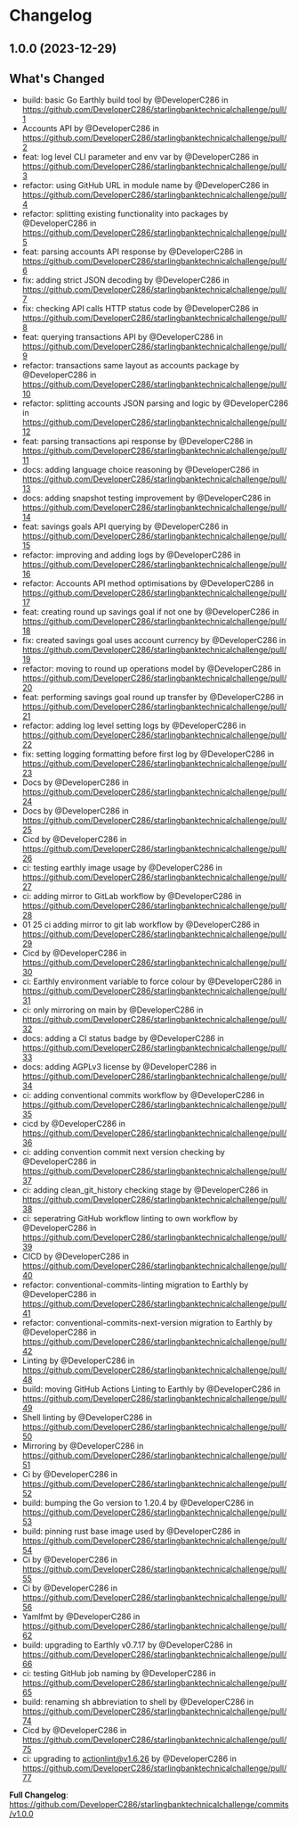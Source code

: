 # Changelog

## 1.0.0 (2023-12-29)

## What's Changed
* build: basic Go Earthly build tool by @DeveloperC286 in https://github.com/DeveloperC286/starlingbanktechnicalchallenge/pull/1
* Accounts API by @DeveloperC286 in https://github.com/DeveloperC286/starlingbanktechnicalchallenge/pull/2
* feat: log level CLI parameter and env var by @DeveloperC286 in https://github.com/DeveloperC286/starlingbanktechnicalchallenge/pull/3
* refactor: using GitHub URL in module name by @DeveloperC286 in https://github.com/DeveloperC286/starlingbanktechnicalchallenge/pull/4
* refactor: splitting existing functionality into packages by @DeveloperC286 in https://github.com/DeveloperC286/starlingbanktechnicalchallenge/pull/5
* feat: parsing accounts API response by @DeveloperC286 in https://github.com/DeveloperC286/starlingbanktechnicalchallenge/pull/6
* fix: adding strict JSON decoding by @DeveloperC286 in https://github.com/DeveloperC286/starlingbanktechnicalchallenge/pull/7
* fix: checking API calls HTTP status code by @DeveloperC286 in https://github.com/DeveloperC286/starlingbanktechnicalchallenge/pull/8
* feat: querying transactions API by @DeveloperC286 in https://github.com/DeveloperC286/starlingbanktechnicalchallenge/pull/9
* refactor: transactions same layout as accounts package by @DeveloperC286 in https://github.com/DeveloperC286/starlingbanktechnicalchallenge/pull/10
* refactor: splitting accounts JSON parsing and logic by @DeveloperC286 in https://github.com/DeveloperC286/starlingbanktechnicalchallenge/pull/12
* feat: parsing transactions api response by @DeveloperC286 in https://github.com/DeveloperC286/starlingbanktechnicalchallenge/pull/11
* docs: adding language choice reasoning by @DeveloperC286 in https://github.com/DeveloperC286/starlingbanktechnicalchallenge/pull/13
* docs: adding snapshot testing improvement by @DeveloperC286 in https://github.com/DeveloperC286/starlingbanktechnicalchallenge/pull/14
* feat: savings goals API querying by @DeveloperC286 in https://github.com/DeveloperC286/starlingbanktechnicalchallenge/pull/15
* refactor: improving and adding logs by @DeveloperC286 in https://github.com/DeveloperC286/starlingbanktechnicalchallenge/pull/16
* refactor: Accounts API method optimisations by @DeveloperC286 in https://github.com/DeveloperC286/starlingbanktechnicalchallenge/pull/17
* feat: creating round up savings goal if not one by @DeveloperC286 in https://github.com/DeveloperC286/starlingbanktechnicalchallenge/pull/18
* fix: created savings goal uses account currency by @DeveloperC286 in https://github.com/DeveloperC286/starlingbanktechnicalchallenge/pull/19
* refactor: moving to round up operations model by @DeveloperC286 in https://github.com/DeveloperC286/starlingbanktechnicalchallenge/pull/20
* feat: performing savings goal round up transfer by @DeveloperC286 in https://github.com/DeveloperC286/starlingbanktechnicalchallenge/pull/21
* refactor: adding log level setting logs by @DeveloperC286 in https://github.com/DeveloperC286/starlingbanktechnicalchallenge/pull/22
* fix: setting logging formatting before first log by @DeveloperC286 in https://github.com/DeveloperC286/starlingbanktechnicalchallenge/pull/23
* Docs by @DeveloperC286 in https://github.com/DeveloperC286/starlingbanktechnicalchallenge/pull/24
* Docs by @DeveloperC286 in https://github.com/DeveloperC286/starlingbanktechnicalchallenge/pull/25
* Cicd by @DeveloperC286 in https://github.com/DeveloperC286/starlingbanktechnicalchallenge/pull/26
* ci: testing earthly image usage by @DeveloperC286 in https://github.com/DeveloperC286/starlingbanktechnicalchallenge/pull/27
* ci: adding mirror to GitLab workflow by @DeveloperC286 in https://github.com/DeveloperC286/starlingbanktechnicalchallenge/pull/28
* 01 25 ci adding mirror to git lab workflow by @DeveloperC286 in https://github.com/DeveloperC286/starlingbanktechnicalchallenge/pull/29
* Cicd by @DeveloperC286 in https://github.com/DeveloperC286/starlingbanktechnicalchallenge/pull/30
* ci: Earthly environment variable to force colour by @DeveloperC286 in https://github.com/DeveloperC286/starlingbanktechnicalchallenge/pull/31
* ci: only mirroring on main by @DeveloperC286 in https://github.com/DeveloperC286/starlingbanktechnicalchallenge/pull/32
* docs: adding a CI status badge by @DeveloperC286 in https://github.com/DeveloperC286/starlingbanktechnicalchallenge/pull/33
* docs: adding AGPLv3 license by @DeveloperC286 in https://github.com/DeveloperC286/starlingbanktechnicalchallenge/pull/34
* ci: adding conventional commits workflow by @DeveloperC286 in https://github.com/DeveloperC286/starlingbanktechnicalchallenge/pull/35
* cicd by @DeveloperC286 in https://github.com/DeveloperC286/starlingbanktechnicalchallenge/pull/36
* ci: adding convention commit next version checking by @DeveloperC286 in https://github.com/DeveloperC286/starlingbanktechnicalchallenge/pull/37
* ci: adding clean_git_history checking stage by @DeveloperC286 in https://github.com/DeveloperC286/starlingbanktechnicalchallenge/pull/38
* ci: seperatring GitHub workflow linting to own workflow by @DeveloperC286 in https://github.com/DeveloperC286/starlingbanktechnicalchallenge/pull/39
* CICD by @DeveloperC286 in https://github.com/DeveloperC286/starlingbanktechnicalchallenge/pull/40
* refactor: conventional-commits-linting migration to Earthly by @DeveloperC286 in https://github.com/DeveloperC286/starlingbanktechnicalchallenge/pull/41
* refactor: conventional-commits-next-version migration to Earthly by @DeveloperC286 in https://github.com/DeveloperC286/starlingbanktechnicalchallenge/pull/42
* Linting by @DeveloperC286 in https://github.com/DeveloperC286/starlingbanktechnicalchallenge/pull/48
* build: moving GitHub Actions Linting to Earthly by @DeveloperC286 in https://github.com/DeveloperC286/starlingbanktechnicalchallenge/pull/49
* Shell linting by @DeveloperC286 in https://github.com/DeveloperC286/starlingbanktechnicalchallenge/pull/50
* Mirroring by @DeveloperC286 in https://github.com/DeveloperC286/starlingbanktechnicalchallenge/pull/51
* Ci by @DeveloperC286 in https://github.com/DeveloperC286/starlingbanktechnicalchallenge/pull/52
* build: bumping the Go version to 1.20.4 by @DeveloperC286 in https://github.com/DeveloperC286/starlingbanktechnicalchallenge/pull/53
* build: pinning rust base image used by @DeveloperC286 in https://github.com/DeveloperC286/starlingbanktechnicalchallenge/pull/54
* Ci by @DeveloperC286 in https://github.com/DeveloperC286/starlingbanktechnicalchallenge/pull/55
* Ci by @DeveloperC286 in https://github.com/DeveloperC286/starlingbanktechnicalchallenge/pull/56
* Yamlfmt by @DeveloperC286 in https://github.com/DeveloperC286/starlingbanktechnicalchallenge/pull/62
* build: upgrading to Earthly v0.7.17 by @DeveloperC286 in https://github.com/DeveloperC286/starlingbanktechnicalchallenge/pull/66
* ci: testing GitHub job naming by @DeveloperC286 in https://github.com/DeveloperC286/starlingbanktechnicalchallenge/pull/65
* build: renaming sh abbreviation to shell by @DeveloperC286 in https://github.com/DeveloperC286/starlingbanktechnicalchallenge/pull/74
* Cicd by @DeveloperC286 in https://github.com/DeveloperC286/starlingbanktechnicalchallenge/pull/75
* ci: upgrading to actionlint@v1.6.26 by @DeveloperC286 in https://github.com/DeveloperC286/starlingbanktechnicalchallenge/pull/77


**Full Changelog**: https://github.com/DeveloperC286/starlingbanktechnicalchallenge/commits/v1.0.0
